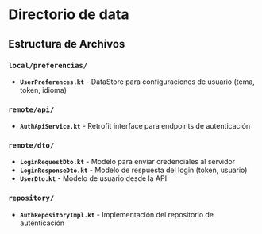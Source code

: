 

# Directorio de data


## Estructura de Archivos

### `local/preferencias/`
- **`UserPreferences.kt`** - DataStore para configuraciones de usuario (tema, token, idioma)

### `remote/api/`
- **`AuthApiService.kt`** - Retrofit interface para endpoints de autenticación

### `remote/dto/`
- **`LoginRequestDto.kt`** - Modelo para enviar credenciales al servidor
- **`LoginResponseDto.kt`** - Modelo de respuesta del login (token, usuario)
- **`UserDto.kt`** - Modelo de usuario desde la API

### `repository/`
- **`AuthRepositoryImpl.kt`** - Implementación del repositorio de autenticación